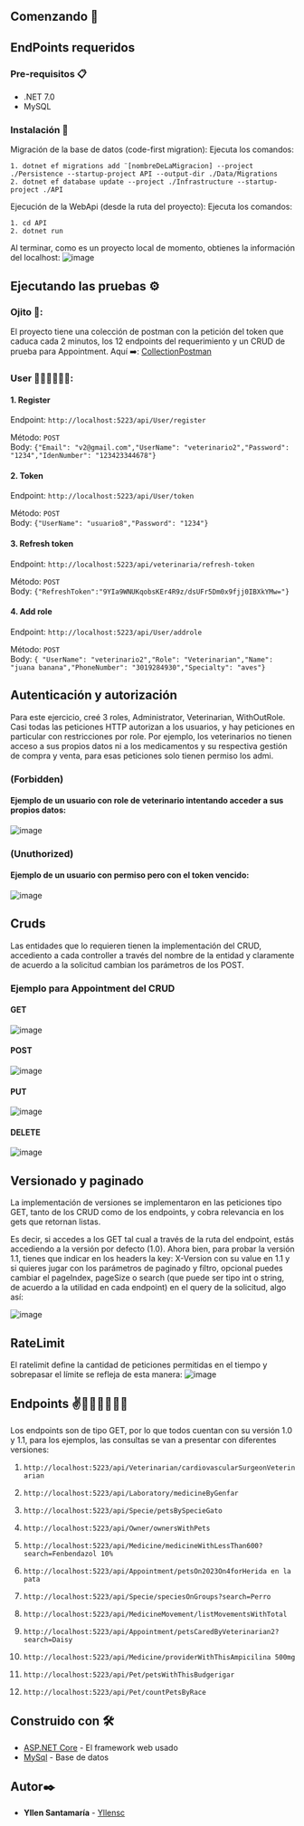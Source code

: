 
## Comenzando 🚀

## EndPoints requeridos

### Pre-requisitos 📋

- .NET 7.0
- MySQL

### Instalación 🔧

Migración de la base de datos (code-first migration):
Ejecuta los comandos:
```
1. dotnet ef migrations add ¨[nombreDeLaMigracion] --project ./Persistence --startup-project API --output-dir ./Data/Migrations
2. dotnet ef database update --project ./Infrastructure --startup-project ./API
```

Ejecución de la WebApi (desde la ruta del proyecto):
Ejecuta los comandos:
```
1. cd API
2. dotnet run
```
Al terminar, como es un proyecto local de momento, obtienes la información del localhost:
![image](https://github.com/yllensc/veterinaria-4capas-csharp/assets/117176562/4fcda1fd-d1b6-41f9-9e29-3125dac99651)

## Ejecutando las pruebas ⚙️
### Ojito 👀:
El proyecto tiene una colección de postman con la petición del token que caduca cada 2 minutos, los 12 endpoints del requerimiento y un CRUD de prueba para Appointment.
Aquí ➡️: [CollectionPostman](https://github.com/yllensc/veterinaria-4capas-csharp/blob/main/VeterinarianEndpoints.postman_collection)
### User 👨‍💻💁‍♂️💁‍♀️:
#### 1. Register <br>
Endpoint: ```http://localhost:5223/api/User/register```

Método: ```POST```
<br>
Body:
```{"Email": "v2@gmail.com","UserName": "veterinario2","Password": "1234","IdenNumber": "123423344678"}```

#### 2. Token <br>
Endpoint: ```http://localhost:5223/api/User/token```

Método: ```POST```
<br>
Body: 
```{"UserName": "usuario8","Password": "1234"}```

#### 3. Refresh token <br>
Endpoint: ```http://localhost:5223/api/veterinaria/refresh-token```

Método: ```POST```
<br>
Body:
```{"RefreshToken":"9YIa9WNUKqobsKEr4R9z/dsUFr5Dm0x9fjj0IBXkYMw="}```

#### 4. Add role <br>
Endpoint: ```http://localhost:5223/api/User/addrole```

Método: ```POST```
<br>
Body:
```{ "UserName": "veterinario2","Role": "Veterinarian","Name": "juana banana","PhoneNumber": "3019284930","Specialty": "aves"}```
## Autenticación y autorización
Para este ejercicio, creé 3 roles, Administrator, Veterinarian, WithOutRole. Casi todas las peticiones HTTP autorizan a los usuarios, y hay peticiones en particular con restricciones por role. Por ejemplo, los veterinarios no tienen acceso a sus propios datos ni a los medicamentos y su respectiva gestión de compra y venta, para esas peticiones solo tienen permiso los admi.

### (Forbidden)
#### Ejemplo de un usuario con role de veterinario intentando acceder a sus propios datos:
![image](https://github.com/yllensc/veterinaria-4capas-csharp/assets/117176562/6e84a912-2999-48fb-ade0-c16543e675a1)

### (Unuthorized)
#### Ejemplo de un usuario con permiso pero con el token vencido:
![image](https://github.com/yllensc/veterinaria-4capas-csharp/assets/117176562/fc39621d-526d-4257-bd34-0b0a1db2c93c)


## Cruds
Las entidades que lo requieren tienen la implementación del CRUD, accediento a cada controller a través del nombre de la entidad y claramente de acuerdo a la solicitud cambian los parámetros de los POST.
### Ejemplo para Appointment del CRUD
#### GET 
![image](https://github.com/yllensc/veterinaria-4capas-csharp/assets/117176562/2e62ccdd-1f55-4d73-b005-770b6444c88a)
#### POST
![image](https://github.com/yllensc/veterinaria-4capas-csharp/assets/117176562/005ba64f-8afb-4ad2-b75c-2ea275639497)
#### PUT
![image](https://github.com/yllensc/veterinaria-4capas-csharp/assets/117176562/27bec93c-fbd4-4977-be27-f50922d83eca)
#### DELETE
![image](https://github.com/yllensc/veterinaria-4capas-csharp/assets/117176562/021f5324-687f-4767-9090-f50b92bf6bef)
## Versionado y paginado
La implementación de versiones se implementaron en las peticiones tipo GET, tanto de los CRUD como de los endpoints, y cobra relevancia en los gets que retornan listas.

Es decir, si accedes a los GET tal cual a través de la ruta del endpoint, estás accediendo a la versión por defecto (1.0). Ahora bien, para probar la versión 1.1, tienes que indicar en los headers la key: X-Version con su value en 1.1 y si quieres jugar con los parámetros de paginado y filtro, opcional puedes cambiar el pageIndex, pageSize o search (que puede ser tipo int o string, de acuerdo a la utilidad en cada endpoint) en el query de la solicitud, algo así:

![image](https://github.com/yllensc/veterinaria-4capas-csharp/assets/117176562/5916bf3d-0cdf-41c4-ac93-29b8ad338f45)

## RateLimit
El ratelimit define la cantidad de peticiones permitidas en el tiempo y sobrepasar el límite se refleja de esta manera:
![image](https://github.com/yllensc/veterinaria-4capas-csharp/assets/117176562/f9f831e4-1564-4db6-9172-1f22f0673b0c)

## Endpoints ✌️🤘🆗😺🦝🐶🦄
Los endpoints son de tipo GET, por lo que todos cuentan con su versión 1.0 y 1.1, para los ejemplos, las consultas se van a presentar con diferentes versiones:
1. ``` http://localhost:5223/api/Veterinarian/cardiovascularSurgeonVeterinarian ``` <br>

2. ``` http://localhost:5223/api/Laboratory/medicineByGenfar ``` <br>
3. ``` http://localhost:5223/api/Specie/petsBySpecieGato ``` <br>
4. ``` http://localhost:5223/api/Owner/ownersWithPets ``` <br>
5. ``` http://localhost:5223/api/Medicine/medicineWithLessThan600?search=Fenbendazol 10%  ``` <br>
6. ``` http://localhost:5223/api/Appointment/petsOn2023On4forHerida en la pata ``` <br>
7. ``` http://localhost:5223/api/Specie/speciesOnGroups?search=Perro ``` <br>
8. ``` http://localhost:5223/api/MedicineMovement/listMovementsWithTotal ``` <br>
9. ``` http://localhost:5223/api/Appointment/petsCaredByVeterinarian2?search=Daisy ``` <br>
10. ``` http://localhost:5223/api/Medicine/providerWithThisAmpicilina 500mg ``` <br>
11. ``` http://localhost:5223/api/Pet/petsWithThisBudgerigar ``` <br>
12. ``` http://localhost:5223/api/Pet/countPetsByRace ``` <br>




















## Construido con 🛠️

* [ASP.NET Core]([http://www.dropwizard.io/1.0.2/docs/](https://learn.microsoft.com/en-us/aspnet/core/tutorials/first-web-api?view=aspnetcore-7.0&tabs=visual-studio)) - El framework web usado
* [MySql]([https://maven.apache.org/](https://dev.mysql.com/doc/workbench/en/wb-mysql-utilities.html)) - Base de datos


## Autor✒️

* **Yllen Santamaría** - [Yllensc](https://github.com/yllensc)
